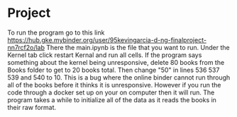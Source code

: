# Project
To run the program go to this link https://hub.gke.mybinder.org/user/95kevingarcia-d-ng-finalproject-nn7rcf2o/lab
There the main.ipynb is the file that you want to run. Under the Kernel tab click restart Kernal and run all cells. 
If the program says something about the kernel being unresponsive, delete 80 books from the Books folder to get to 20 books total.
Then change "50" in lines 536 537 539 and 540 to 10. This is a bug where the online binder cannot run through all of the books before it thinks it is unresponsive.
However if you run the code through a docker set up on your on computer then it will run. The program takes a while to initialize all of the data as it reads the books in their raw format.
